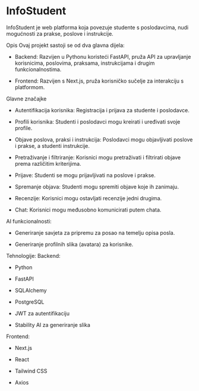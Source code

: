 # InfoStudent
InfoStudent je web platforma koja povezuje studente s poslodavcima, nudi mogućnosti za prakse, poslove i instrukcije.

Opis
Ovaj projekt sastoji se od dva glavna dijela:

- Backend: Razvijen u Pythonu koristeći FastAPI, pruža API za upravljanje korisnicima, poslovima, praksama, instrukcijama i drugim funkcionalnostima.

- Frontend: Razvijen s Next.js, pruža korisničko sučelje za interakciju s platformom.

Glavne značajke
- Autentifikacija korisnika: Registracija i prijava za studente i poslodavce.

- Profili korisnika: Studenti i poslodavci mogu kreirati i uređivati svoje profile.

- Objave poslova, praksi i instrukcija: Poslodavci mogu objavljivati poslove i prakse, a studenti instrukcije.

- Pretraživanje i filtriranje: Korisnici mogu pretraživati i filtrirati objave prema različitim kriterijima.

- Prijave: Studenti se mogu prijavljivati na poslove i prakse.

- Spremanje objava: Studenti mogu spremiti objave koje ih zanimaju.

- Recenzije: Korisnici mogu ostavljati recenzije jedni drugima.

- Chat: Korisnici mogu međusobno komunicirati putem chata.

AI funkcionalnosti:

- Generiranje savjeta za pripremu za posao na temelju opisa posla.

- Generiranje profilnih slika (avatara) za korisnike.

Tehnologije:
Backend:
- Python

- FastAPI

- SQLAlchemy

- PostgreSQL

- JWT za autentifikaciju

- Stability AI za generiranje slika

Frontend:
- Next.js

- React

- Tailwind CSS

- Axios
